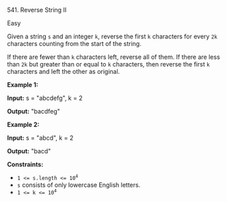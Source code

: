 541\. Reverse String II

Easy

Given a string `s` and an integer `k`, reverse the first `k` characters for every `2k` characters counting from the start of the string.

If there are fewer than `k` characters left, reverse all of them. If there are less than `2k` but greater than or equal to `k` characters, then reverse the first `k` characters and left the other as original.

**Example 1:**

**Input:** s = "abcdefg", k = 2

**Output:** "bacdfeg"

**Example 2:**

**Input:** s = "abcd", k = 2

**Output:** "bacd"

**Constraints:**

*   <code>1 <= s.length <= 10<sup>4</sup></code>
*   `s` consists of only lowercase English letters.
*   <code>1 <= k <= 10<sup>4</sup></code>